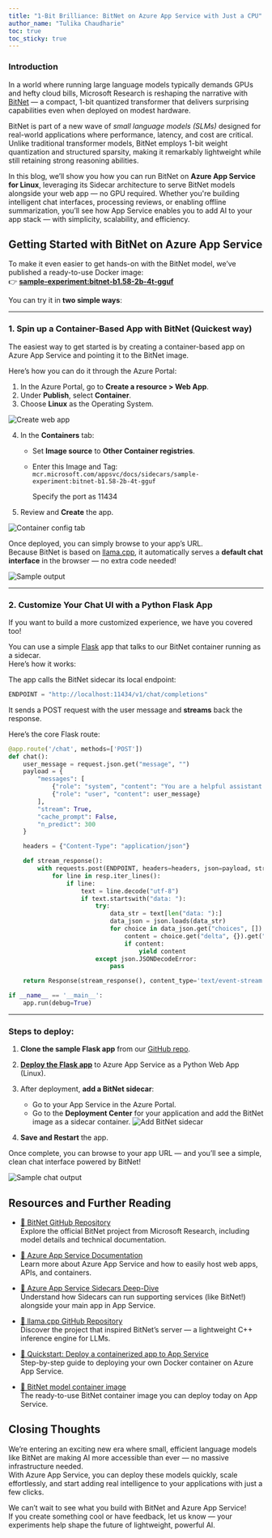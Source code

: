 ```yaml
---
title: "1-Bit Brilliance: BitNet on Azure App Service with Just a CPU"
author_name: "Tulika Chaudharie"
toc: true
toc_sticky: true
---
```


### **Introduction**

In a world where running large language models typically demands GPUs and hefty cloud bills, Microsoft Research is reshaping the narrative with [BitNet](https://www.msn.com/en-in/money/news/microsoft-research-announces-1-bit-a-small-language-model-that-can-run-on-cpu/ar-AA1DiDZd) — a compact, 1-bit quantized transformer that delivers surprising capabilities even when deployed on modest hardware.

BitNet is part of a new wave of *small language models (SLMs)* designed for real-world applications where performance, latency, and cost are critical. Unlike traditional transformer models, BitNet employs 1-bit weight quantization and structured sparsity, making it remarkably lightweight while still retaining strong reasoning abilities.

In this blog, we’ll show you how you can run BitNet on **Azure App Service for Linux**, leveraging its Sidecar architecture to serve BitNet models alongside your web app — no GPU required. Whether you're building intelligent chat interfaces, processing reviews, or enabling offline summarization, you’ll see how App Service enables you to add AI to your app stack — with simplicity, scalability, and efficiency.

## Getting Started with BitNet on Azure App Service

To make it even easier to get hands-on with the BitNet model, we’ve published a ready-to-use Docker image:  
👉 [**sample-experiment:bitnet-b1.58-2b-4t-gguf**](https://mcr.microsoft.com/appsvc/docs/sidecars/sample-experiment:bitnet-b1.58-2b-4t-gguf)

You can try it in **two simple ways**:

---

### 1. **Spin up a Container-Based App with BitNet (Quickest way)**

The easiest way to get started is by creating a container-based app on Azure App Service and pointing it to the BitNet image.

Here’s how you can do it through the Azure Portal:

1. In the Azure Portal, go to **Create a resource > Web App**.
2. Under **Publish**, select **Container**.
3. Choose **Linux** as the Operating System.

![Create web app]({{site.baseurl}}/media/2024/07/CreateWebApp.jpg)

4. In the **Containers** tab:
   - Set **Image source** to **Other Container registries**.
   - Enter this Image and Tag:  
     `mcr.microsoft.com/appsvc/docs/sidecars/sample-experiment:bitnet-b1.58-2b-4t-gguf`

     Specify the port as 11434
5. Review and **Create** the app.

![Container config tab]({{site.baseurl}}/media/2025/04/container-config-bitnet.jpg)

Once deployed, you can simply browse to your app’s URL.  
Because BitNet is based on [llama.cpp](https://github.com/ggerganov/llama.cpp), it automatically serves a **default chat interface** in the browser — no extra code needed!

![Sample output]({{site.baseurl}}/media/2025/04/output-default.jpg)

---

### 2. **Customize Your Chat UI with a Python Flask App**

If you want to build a more customized experience, we have you covered too!

You can use a simple [Flask](https://flask.palletsprojects.com/) app that talks to our BitNet container running as a sidecar.  
Here’s how it works:

The app calls the BitNet sidecar its local endpoint:

```python
ENDPOINT = "http://localhost:11434/v1/chat/completions"
```

It sends a POST request with the user message and **streams** back the response.

Here’s the core Flask route:

```python
@app.route('/chat', methods=['POST'])
def chat():
    user_message = request.json.get("message", "")
    payload = {
        "messages": [
            {"role": "system", "content": "You are a helpful assistant."},
            {"role": "user", "content": user_message}
        ],
        "stream": True,
        "cache_prompt": False,
        "n_predict": 300
    }

    headers = {"Content-Type": "application/json"}

    def stream_response():
        with requests.post(ENDPOINT, headers=headers, json=payload, stream=True) as resp:
            for line in resp.iter_lines():
                if line:
                    text = line.decode("utf-8")
                    if text.startswith("data: "):
                        try:
                            data_str = text[len("data: "):]
                            data_json = json.loads(data_str)
                            for choice in data_json.get("choices", []):
                                content = choice.get("delta", {}).get("content")
                                if content:
                                    yield content
                        except json.JSONDecodeError:
                            pass

    return Response(stream_response(), content_type='text/event-stream')

if __name__ == '__main__':
    app.run(debug=True)
```

---

### Steps to deploy:

1. **Clone the sample Flask app** from our [GitHub repo](https://github.com/Azure-Samples/sidecar-samples/tree/main/bitnet-chat-app).
2. [**Deploy the Flask app**](https://learn.microsoft.com/en-us/azure/app-service/quickstart-python) to Azure App Service as a Python Web App (Linux). 
3. After deployment, **add a BitNet sidecar**:
   - Go to your App Service in the Azure Portal.
   - Go to the **Deployment Center** for your application and add the BitNet image as a sidecar container.
    ![Add BitNet sidecar]({{site.baseurl}}/media/2025/04/bitnet-sidecar.jpg)

4. **Save and Restart** the app.

Once complete, you can browse to your app URL — and you’ll see a simple, clean chat interface powered by BitNet!

![Sample chat output]({{site.baseurl}}/media/2025/04/output-chat.jpg)


## Resources and Further Reading

- [🔗 BitNet GitHub Repository](https://github.com/microsoft/BitNet)  
  Explore the official BitNet project from Microsoft Research, including model details and technical documentation.

- [🔗 Azure App Service Documentation](https://learn.microsoft.com/en-us/azure/app-service/)  
  Learn more about Azure App Service and how to easily host web apps, APIs, and containers.

- [🔗 Azure App Service Sidecars Deep-Dive](https://azure.github.io/AppService/2025/03/06/Sidecars-Deep-Dive-Part1.html)  
  Understand how Sidecars can run supporting services (like BitNet!) alongside your main app in App Service.

- [🔗 llama.cpp GitHub Repository](https://github.com/ggerganov/llama.cpp)  
  Discover the project that inspired BitNet’s server — a lightweight C++ inference engine for LLMs.

- [🔗 Quickstart: Deploy a containerized app to App Service](https://learn.microsoft.com/en-us/azure/app-service/quickstart-custom-container?tabs=portal)  
  Step-by-step guide to deploying your own Docker container on Azure App Service.

- [🔗 BitNet model container image](https://mcr.microsoft.com/appsvc/docs/sidecars/sample-experiment:bitnet-b1.58-2b-4t-gguf)  
  The ready-to-use BitNet container image you can deploy today on App Service.


## Closing Thoughts

We’re entering an exciting new era where small, efficient language models like BitNet are making AI more accessible than ever — no massive infrastructure needed.  
With Azure App Service, you can deploy these models quickly, scale effortlessly, and start adding real intelligence to your applications with just a few clicks.

We can’t wait to see what you build with BitNet and Azure App Service!  
If you create something cool or have feedback, let us know — your experiments help shape the future of lightweight, powerful AI.
